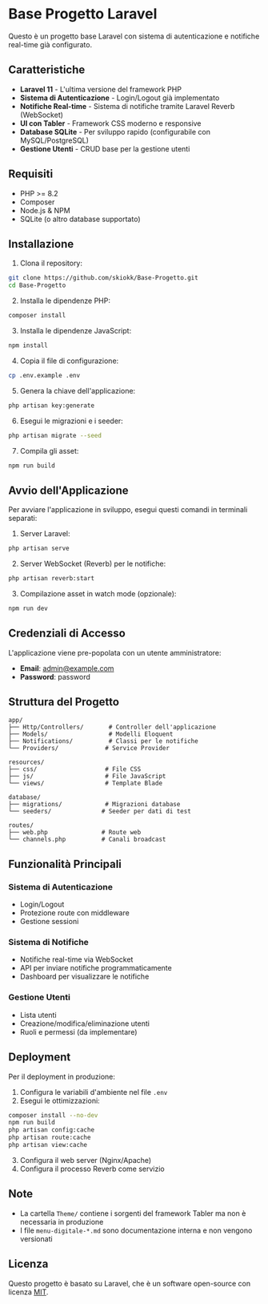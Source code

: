 # Base Progetto Laravel

Questo è un progetto base Laravel con sistema di autenticazione e notifiche real-time già configurato.

## Caratteristiche

- **Laravel 11** - L'ultima versione del framework PHP
- **Sistema di Autenticazione** - Login/Logout già implementato
- **Notifiche Real-time** - Sistema di notifiche tramite Laravel Reverb (WebSocket)
- **UI con Tabler** - Framework CSS moderno e responsive
- **Database SQLite** - Per sviluppo rapido (configurabile con MySQL/PostgreSQL)
- **Gestione Utenti** - CRUD base per la gestione utenti

## Requisiti

- PHP >= 8.2
- Composer
- Node.js & NPM
- SQLite (o altro database supportato)

## Installazione

1. Clona il repository:
```bash
git clone https://github.com/skiokk/Base-Progetto.git
cd Base-Progetto
```

2. Installa le dipendenze PHP:
```bash
composer install
```

3. Installa le dipendenze JavaScript:
```bash
npm install
```

4. Copia il file di configurazione:
```bash
cp .env.example .env
```

5. Genera la chiave dell'applicazione:
```bash
php artisan key:generate
```

6. Esegui le migrazioni e i seeder:
```bash
php artisan migrate --seed
```

7. Compila gli asset:
```bash
npm run build
```

## Avvio dell'Applicazione

Per avviare l'applicazione in sviluppo, esegui questi comandi in terminali separati:

1. Server Laravel:
```bash
php artisan serve
```

2. Server WebSocket (Reverb) per le notifiche:
```bash
php artisan reverb:start
```

3. Compilazione asset in watch mode (opzionale):
```bash
npm run dev
```

## Credenziali di Accesso

L'applicazione viene pre-popolata con un utente amministratore:

- **Email**: admin@example.com
- **Password**: password

## Struttura del Progetto

```
app/
├── Http/Controllers/       # Controller dell'applicazione
├── Models/                 # Modelli Eloquent
├── Notifications/          # Classi per le notifiche
└── Providers/             # Service Provider

resources/
├── css/                   # File CSS
├── js/                    # File JavaScript
└── views/                 # Template Blade

database/
├── migrations/            # Migrazioni database
└── seeders/              # Seeder per dati di test

routes/
├── web.php               # Route web
└── channels.php          # Canali broadcast
```

## Funzionalità Principali

### Sistema di Autenticazione
- Login/Logout
- Protezione route con middleware
- Gestione sessioni

### Sistema di Notifiche
- Notifiche real-time via WebSocket
- API per inviare notifiche programmaticamente
- Dashboard per visualizzare le notifiche

### Gestione Utenti
- Lista utenti
- Creazione/modifica/eliminazione utenti
- Ruoli e permessi (da implementare)

## Deployment

Per il deployment in produzione:

1. Configura le variabili d'ambiente nel file `.env`
2. Esegui le ottimizzazioni:
```bash
composer install --no-dev
npm run build
php artisan config:cache
php artisan route:cache
php artisan view:cache
```

3. Configura il web server (Nginx/Apache)
4. Configura il processo Reverb come servizio

## Note

- La cartella `Theme/` contiene i sorgenti del framework Tabler ma non è necessaria in produzione
- I file `menu-digitale-*.md` sono documentazione interna e non vengono versionati

## Licenza

Questo progetto è basato su Laravel, che è un software open-source con licenza [MIT](https://opensource.org/licenses/MIT).